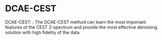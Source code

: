 # DCAE-CEST
DCAE-CEST: : The DCAE-CEST method can learn the most important features of the CEST Z-spectrum and provide the most effective denoising solution with high fidelity of the data
